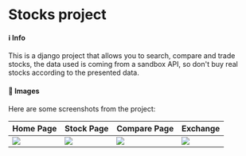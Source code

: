 # Stocks project
#### ℹ️ Info
This is a django  project that allows you to search, compare and trade stocks, the data used is coming from a sandbox API, so don't buy real stocks according to the presented data.

#### 🌆 Images
Here are some screenshots from the project:
 
| Home Page | Stock Page | Compare Page | Exchange |
|---|---|---|---|
| ![](https://raw.githubusercontent.com/MusabDisi/StockProject/origin/omar/git_resources/Home.png?raw=true) | ![](https://raw.githubusercontent.com/MusabDisi/StockProject/origin/omar/git_resources/SingleStock.png?raw=true) | ![](https://raw.githubusercontent.com/MusabDisi/StockProject/origin/omar/git_resources/Compare.png?raw=true) | ![](https://raw.githubusercontent.com/MusabDisi/StockProject/origin/omar/git_resources/Exchange.png?raw=true) |